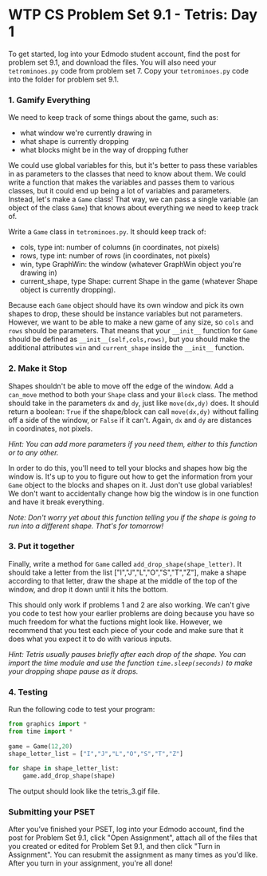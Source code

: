 # WTP CS Problem Set 9.1 - Tetris: Day 1

To get started, log into your Edmodo student account, find the post for problem set 9.1, and download the files. You will also need your `tetrominoes.py` code from problem set 7. Copy your `tetrominoes.py` code into the folder for problem set 9.1.

### 1. Gamify Everything
We  need  to  keep  track  of  some  things  about  the  game,  such  as:

  * what  window  we're  currently  drawing  in
  * what  shape  is  currently  dropping
  * what  blocks  might  be  in  the  way  of  dropping  futher
  

We  could  use  global  variables  for  this,  but  it's  better  to  pass  these  variables  in  as  parameters  to  the  classes  that need  to  know  about  them.  We  could  write  a  function  that  makes  the  variables  and  passes  them  to  various  classes, but  it  could  end  up  being  a  lot  of  variables  and  parameters.  Instead,  let's  make  a  `Game`  class!  That  way,  we  can  pass  a single  variable  (an  object  of  the  class  `Game`)  that  knows  about  everything  we  need  to  keep  track  of.
 
Write  a  `Game`  class in `tetrominoes.py`.  It  should  keep  track  of:
  
  * cols,  type  int:  number  of  columns  (in  coordinates,  not  pixels)
  * rows,  type  int:  number  of  rows  (in  coordinates,  not  pixels)
  * win,  type  GraphWin:  the  window  (whatever  GraphWin  object  you're  drawing  in)
  * current_shape,  type  Shape:  current  Shape  in  the  game  (whatever  Shape  object  is  currently  dropping).
  
Because  each  `Game`  object  should  have  its  own  window  and  pick  its  own  shapes  to  drop,  these  should  be  instance variables  but  not  parameters.  However,  we  want  to  be  able  to  make  a  new  game  of  any  size,  so  `cols`  and  `rows` should  be  parameters.  That  means  that  your  `__init__`  function  for  `Game`  should  be  defined  as  `__init__(self,cols,rows)`,  but  you  should  make  the  additional  attributes  `win`  and  `current_shape`  inside  the  `__init__`  function.
 
### 2. Make it Stop
Shapes  shouldn't  be  able  to  move  off  the  edge  of  the  window.  Add  a  `can_move`  method  to  both  your  `Shape`  class  and your  `Block`  class.  The  method  should  take  in  the  parameters  `dx`  and  `dy`,  just  like  `move(dx,dy)`  does.  It  should  return a  boolean:  `True`  if  the  shape/block  can  call  `move(dx,dy)`  without  falling  off  a  side  of  the  window,  or  `False`  if  it  can't. Again,  `dx`  and  `dy`  are  distances  in  coordinates,  not  pixels.

*Hint:  You  can  add  more  parameters  if  you  need  them,  either  to  this  function  or  to  any  other.*

In  order  to  do  this,  you'll  need  to  tell  your  blocks  and  shapes  how  big  the  window  is.  It's  up  to  you  to  figure  out  how  to get  the  information  from  your  `Game`  object  to  the  blocks  and  shapes  on  it.  Just  don't  use  global  variables!  We  don't want  to  accidentally  change  how  big  the  window  is  in  one  function  and  have  it  break  everything.

*Note:  Don't  worry  yet  about  this  function  telling  you  if  the  shape  is  going  to  run  into  a  different  shape.  That's  for tomorrow!*
 
### 3. Put it together
Finally,  write  a  method  for  `Game`  called  `add_drop_shape(shape_letter)`.  It  should  take  a  letter  from  the  list ["I","J","L","O","S","T","Z"],  make  a  shape  according  to  that  letter,  draw  the  shape  at  the  middle  of  the  top  of  the window,  and  drop  it  down  until  it  hits  the  bottom.

This  should  only  work  if  problems  1 and  2 are  also  working.  We  can't  give  you  code  to  test  how  your  earlier problems  are  doing  because  you  have  so  much  freedom  for  what  the  fuctions  might  look  like.  However,  we recommend  that  you  test  each  piece  of  your  code  and  make  sure  that  it  does  what  you  expect  it  to  do  with  various inputs.

*Hint:  Tetris  usually  pauses  briefly  after  each  drop  of  the  shape.  You  can  import  the  time  module  and  use  the  function `time.sleep(seconds)`  to  make  your  dropping  shape  pause  as  it  drops.*
 
### 4. Testing
Run the following code to test your program:
```python
from graphics import *
from time import *
 
game = Game(12,20)
shape_letter_list = ["I","J","L","O","S","T","Z"]
 
for shape in shape_letter_list:
    game.add_drop_shape(shape)
```

The  output  should  look  like the tetris_3.gif file.

### Submitting your PSET
After you’ve finished your PSET, log into your Edmodo account, find the post for Problem Set 9.1, click "Open Assignment", attach all of the files that you created or edited for Problem Set 9.1, and then click "Turn in Assignment". You can resubmit the assignment as many times as you'd like. After you turn in your assignment, you're all done!
